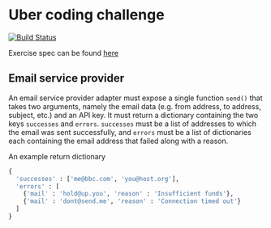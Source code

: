 Uber coding challenge
=====================

[![Build Status](https://travis-ci.org/bufas/awesome-email.svg?branch=master)](https://travis-ci.org/bufas/awesome-email)

Exercise spec can be found [here](https://github.com/uber/coding-challenge-tools/blob/master/coding_challenge.md)

Email service provider
----------------------
An email service provider adapter must expose a single function `send()` that takes two arguments, namely the email data (e.g. from address, to address, subject, etc.) and an API key. It must return a dictionary containing the two keys `successes` and `errors`. `successes` must be a list of addresses to which the email was sent successfully, and `errors` must be a list of dictionaries each containing the email address that failed along with a reason.

An example return dictionary
```python
{
  'successes' : ['me@bbc.com', 'you@host.org'],
  'errors' : [
    {'mail' : 'hold@up.you', 'reason' : 'Insufficient funds'},
    {'mail' : 'dont@send.me', 'reason' : 'Connection timed out'}
  ]
}
```